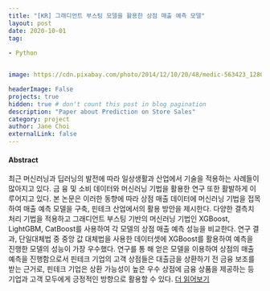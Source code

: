 ```yaml
---
title: "[KR] 그래디언트 부스팅 모델을 활용한 상점 매출 예측 모델"
layout: post
date: 2020-10-01 
tag: 
 
- Python


image: https://cdn.pixabay.com/photo/2014/12/10/20/48/medic-563423_1280.jpg

headerImage: False 
projects: true
hidden: true # don't count this post in blog pagination
description: "Paper about Prediction on Store Sales" 
category: project
author: Jane Choi 
externalLink: false  
---
```


#### Abstract
최근 머신러닝과 딥러닝의 발전에 따라 일상생활과 산업에서 기술을 적용하는 사례들이 많아지고 있다. 금
융 및 소비 데이터와 머신러닝 기법을 활용한 연구 또한 활발하게 이루어지고 있다. 본 논문은 이러한 동향에
따라 상점 매출 데이터에 머신러닝 기법을 접목하여 매출 예측 모델을 구축, 핀테크 산업에서의 활용 방안을
제시한다. 다양한 결측치 처리 기법을 적용하고 그래디언트 부스팅 기반의 머신러닝 기법인 XGBoost,
LightGBM, CatBoost를 사용하여 각 모델의 상점 매출 예측 성능을 비교한다. 연구 결과, 단일대체법 중 중앙
값 대체법을 사용한 데이터셋에 XGBoost를 활용하여 예측을 진행한 모델의 성능이 가장 우수했다. 연구를 통
해 얻은 모델을 이용하여 상점의 매출 예측을 진행함으로서 핀테크 기업의 고객 상점들은 대출금을 상환하기
전 금융 보조를 받는 근거로, 핀테크 기업은 상환 가능성이 높은 우수 상점에 금융 상품을 제공하는 등 기업과
고객 모두에게 긍정적인 방향으로 활용할 수 있다. [더 읽어보기](https://github.com/jaeyoung-jane-choi/2020-Store-Sales-Analysis/blob/main/Paperwork/%5B서론%5D그래디언트부스팅모델을%20활용한%20상점%20매출%20예측%20모델(국내저널).pdf)

